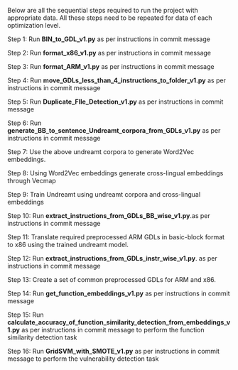 Below are all the sequential steps required to run the project with appropriate data. All these steps need to be repeated for data of each optimization level.

Step 1: Run **BIN_to_GDL_v1.py** as per instructions in commit message


Step 2: Run **format_x86_v1.py** as per instructions in commit message

Step 3: Run **format_ARM_v1.py** as per instructions in commit message

Step 4: Run **move_GDLs_less_than_4_instructions_to_folder_v1.py** as per instructions in commit message

Step 5: Run **Duplicate_FIle_Detection_v1.py** as per instructions in commit message

Step 6: Run **generate_BB_to_sentence_Undreamt_corpora_from_GDLs_v1.py** as per instructions in commit message

Step 7: Use the above undreamt corpora to generate Word2Vec embeddings.

Step 8: Using Word2Vec embeddings generate cross-lingual embeddings through Vecmap

Step 9: Train Undreamt using undreamt corpora and cross-lingual embeddings

Step 10: Run **extract_instructions_from_GDLs_BB_wise_v1.py**.as per instructions in commit message


Step 11: Translate required preprocessed ARM GDLs in basic-block format to x86 using the trained undreamt model.

Step 12: Run **extract_instructions_from_GDLs_instr_wise_v1.py**. as per instructions in commit message


Step 13: Create a set of common preprocessed GDLs for ARM and x86.

Step 14: Run **get_function_embeddings_v1.py** as per instructions in commit message

Step 15: Run **calculate_accuracy_of_function_similarity_detection_from_embeddings_v1.py** as per instructions in commit message to perform the function similarity detection task

Step 16: Run **GridSVM_with_SMOTE_v1.py** as per instructions in commit message to perform the vulnerability detection task

